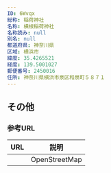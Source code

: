 ```yaml
---
ID: 6Wvqx
総称: 稲荷神社
名称: 横根稲荷神社
名称読み: null
別名: null
都道府県: 神奈川県
区域: 横浜市
緯度: 35.4265521
経度: 139.5001027
郵便番号: 2450016
住所: 神奈川県横浜市泉区和泉町５８７１
---
```


## その他

### 参考URL

| URL | 説明          |
| --- | ------------- |
|     | OpenStreetMap |
